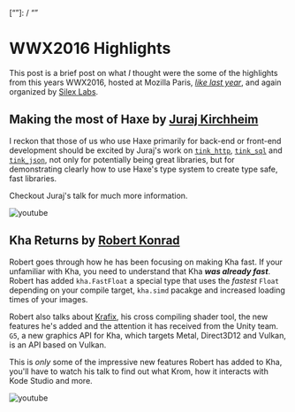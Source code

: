 [_template]: ../templates/roundup.html
[date]: / "2016-06-08 10:25:00"
[modified]: / "2016-06-08 10:25:00"
[published]: / "2016-06-08 10:25:00"
[“”]: / “”

# WWX2016 Highlights

This post is a brief post on what _I_ thought were the some of the highlights from this
years WWX2016, hosted at Mozilla Paris, _[like last year](https://haxe.io/roundups/wwx/2015/)_,
and again organized by [Silex Labs](https://twitter.com/silexlabs).

## Making the most of Haxe by [Juraj Kirchheim](https://twitter.com/back2dos)

I reckon that those of us who use Haxe primarily for back-end or front-end development
should be excited by Juraj's work on [`tink_http`](https://github.com/haxetink/tink_http/), [`tink_sql`](https://github.com/haxetink/tink_sql/) and [`tink_json`](https://github.com/haxetink/tink_json/), not only for potentially being great libraries, but for demonstrating clearly how to
use Haxe's type system to create type safe, fast libraries.

Checkout Juraj's talk for much more information.

![youtube](https://www.youtube.com/embed/g3Q9TZxm_EE?t=12840)

## Kha Returns by [Robert Konrad](https://twitter.com/robdangerous)

Robert goes through how he has been focusing on making Kha fast. If your unfamiliar
with Kha, you need to understand that Kha _**was already fast**_. Robert has added
`kha.FastFloat` a special type that uses the _fastest_ `Float` depending on your compile target,
`kha.simd` pacakge and increased loading times of your images.

Robert also talks about [Krafix](https://github.com/KTXSoftware/kfx), his cross compiling shader tool,
the new features he's added and the attention it has received from the Unity team. 
`G5`, a new graphics API for Kha, which targets Metal, Direct3D12 and Vulkan, is an API based on Vulkan.

This is _only_ some of the impressive new features Robert has added to Kha, you'll have to watch his
talk to find out what Krom, how it interacts with Kode Studio and more.

![youtube](https://www.youtube.com/embed/g3Q9TZxm_EE?t=155)
